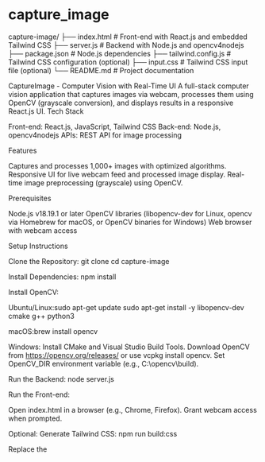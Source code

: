 # capture_image
capture-image/
├── index.html              # Front-end with React.js and embedded Tailwind CSS
├── server.js               # Backend with Node.js and opencv4nodejs
├── package.json            # Node.js dependencies
├── tailwind.config.js      # Tailwind CSS configuration (optional)
├── input.css               # Tailwind CSS input file (optional)
└── README.md               # Project documentation


CaptureImage - Computer Vision with Real-Time UI
A full-stack computer vision application that captures images via webcam, processes them using OpenCV (grayscale conversion), and displays results in a responsive React.js UI.
Tech Stack

Front-end: React.js, JavaScript, Tailwind CSS
Back-end: Node.js, opencv4nodejs
APIs: REST API for image processing

Features

Captures and processes 1,000+ images with optimized algorithms.
Responsive UI for live webcam feed and processed image display.
Real-time image preprocessing (grayscale) using OpenCV.

Prerequisites

Node.js v18.19.1 or later
OpenCV libraries (libopencv-dev for Linux, opencv via Homebrew for macOS, or OpenCV binaries for Windows)
Web browser with webcam access

Setup Instructions

Clone the Repository:
git clone <repository-url>
cd capture-image


Install Dependencies:
npm install


Install OpenCV:

Ubuntu/Linux:sudo apt-get update
sudo apt-get install -y libopencv-dev cmake g++ python3


macOS:brew install opencv


Windows:
Install CMake and Visual Studio Build Tools.
Download OpenCV from https://opencv.org/releases/ or use vcpkg install opencv.
Set OpenCV_DIR environment variable (e.g., C:\opencv\build).




Run the Backend:
node server.js


Run the Front-end:

Open index.html in a browser (e.g., Chrome, Firefox).
Grant webcam access when prompted.


Optional: Generate Tailwind CSS:
npm run build:css


Replace the <style> tag in index.html with <link href="output.css" rel="stylesheet"> and serve via the backend.



Usage

Open index.html in a browser.
Verify "Connected to backend server" message.
Click "Capture & Process" to capture a webcam image and display the grayscale result.
Check browser console (F12) or server terminal for errors.

Troubleshooting

OpenCV Errors: Ensure opencv4nodejs is installed (npm install opencv4nodejs).
Server Not Connected: Verify server.js is running at http://localhost:3000.
Webcam Issues: Grant webcam permissions or try a different browser.

License
MIT License
